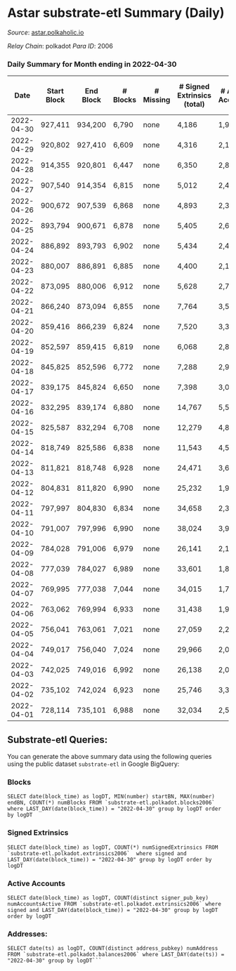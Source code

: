 # Astar substrate-etl Summary (Daily)

_Source_: [astar.polkaholic.io](https://astar.polkaholic.io)

*Relay Chain*: polkadot
*Para ID*: 2006



### Daily Summary for Month ending in 2022-04-30


| Date | Start Block | End Block | # Blocks | # Missing | # Signed Extrinsics (total) | # Active Accounts | # Addresses with Balances | # Events | # Transfers | # XCM Transfers In | # XCM Transfers Out |
| ---- | ----------- | --------- | -------- | --------- | --------------------------- | ----------------- | ------------------------- | -------- | ----------- | ------------------ | ------------------- |
| 2022-04-30 | 927,411 | 934,200 | 6,790 | none  | 4,186 | 1,970 | 325,772 | 2,156,002 | 18,420 ($46,643,292) |   |   |
| 2022-04-29 | 920,802 | 927,410 | 6,609 | none  | 4,316 | 2,102 |  | 2,365,842 | 18,759 ($49,053,743) |   |   |
| 2022-04-28 | 914,355 | 920,801 | 6,447 | none  | 6,350 | 2,835 |  | 2,778,868 | 26,828 ($86,273,909) |   |   |
| 2022-04-27 | 907,540 | 914,354 | 6,815 | none  | 5,012 | 2,436 |  | 2,294,144 | 19,793 ($115,192,847) |   |   |
| 2022-04-26 | 900,672 | 907,539 | 6,868 | none  | 4,893 | 2,364 |  | 2,088,758 | 24,465 ($10,582,048) |   |   |
| 2022-04-25 | 893,794 | 900,671 | 6,878 | none  | 5,405 | 2,651 |  | 3,593,763 | 26,102 ($18,417,026) |   |   |
| 2022-04-24 | 886,892 | 893,793 | 6,902 | none  | 5,434 | 2,496 |  | 2,503,048 | 22,414 ($12,137,995) |   |   |
| 2022-04-23 | 880,007 | 886,891 | 6,885 | none  | 4,400 | 2,182 |  | 3,503,647 | 20,607 ($15,476,681) |   |   |
| 2022-04-22 | 873,095 | 880,006 | 6,912 | none  | 5,628 | 2,729 |  | 3,729,117 | 24,658 ($20,592,602) |   |   |
| 2022-04-21 | 866,240 | 873,094 | 6,855 | none  | 7,764 | 3,593 |  | 3,085,072 | 27,831 ($35,046,695) |   |   |
| 2022-04-20 | 859,416 | 866,239 | 6,824 | none  | 7,520 | 3,304 |  | 2,686,792 | 30,732 ($21,446,261) |   |   |
| 2022-04-19 | 852,597 | 859,415 | 6,819 | none  | 6,068 | 2,898 |  | 2,646,456 | 27,988 ($33,080,302) |   |   |
| 2022-04-18 | 845,825 | 852,596 | 6,772 | none  | 7,288 | 2,950 |  | 3,002,196 | 38,603 ($25,453,893) |   |   |
| 2022-04-17 | 839,175 | 845,824 | 6,650 | none  | 7,398 | 3,097 |  | 2,598,981 | 29,116 ($21,685,146) |   |   |
| 2022-04-16 | 832,295 | 839,174 | 6,880 | none  | 14,767 | 5,570 |  | 3,017,688 | 87,326 ($43,960,526) |   |   |
| 2022-04-15 | 825,587 | 832,294 | 6,708 | none  | 12,279 | 4,884 |  | 2,758,098 | 235,457 ($63,142,984) |   |   |
| 2022-04-14 | 818,749 | 825,586 | 6,838 | none  | 11,543 | 4,549 |  | 2,096,232 | 31,845 ($45,123,155) |   |   |
| 2022-04-13 | 811,821 | 818,748 | 6,928 | none  | 24,471 | 3,608 |  | 2,224,669 | 167,841 ($68,485,654) |   |   |
| 2022-04-12 | 804,831 | 811,820 | 6,990 | none  | 25,232 | 1,988 |  | 2,062,499 | 44,842 ($29,987,373) |   |   |
| 2022-04-11 | 797,997 | 804,830 | 6,834 | none  | 34,658 | 2,354 |  | 2,513,245 | 400,741 ($34,347,570) |   |   |
| 2022-04-10 | 791,007 | 797,996 | 6,990 | none  | 38,024 | 3,947 |  | 2,134,980 | 35,140 ($85,363,814) |   |   |
| 2022-04-09 | 784,028 | 791,006 | 6,979 | none  | 26,141 | 2,180 |  | 1,569,434 | 24,444 ($47,349,080) |   |   |
| 2022-04-08 | 777,039 | 784,027 | 6,989 | none  | 33,601 | 1,843 |  | 1,471,964 | 24,992 ($93,953,970) |   |   |
| 2022-04-07 | 769,995 | 777,038 | 7,044 | none  | 34,015 | 1,724 |  | 1,477,481 | 31,862 ($35,825,099) |   |   |
| 2022-04-06 | 763,062 | 769,994 | 6,933 | none  | 31,438 | 1,977 |  | 1,576,170 | 27,776 ($23,575,874) |   |   |
| 2022-04-05 | 756,041 | 763,061 | 7,021 | none  | 27,059 | 2,278 |  | 1,448,643 | 26,010 ($45,223,255) |   |   |
| 2022-04-04 | 749,017 | 756,040 | 7,024 | none  | 29,966 | 2,025 |  | 1,445,952 | 26,564 ($52,967,263) |   |   |
| 2022-04-03 | 742,025 | 749,016 | 6,992 | none  | 26,138 | 2,004 |  | 1,389,561 | 23,712 ($56,647,299) |   |   |
| 2022-04-02 | 735,102 | 742,024 | 6,923 | none  | 25,746 | 3,394 |  | 1,506,795 | 26,479 ($97,535,768) |   |   |
| 2022-04-01 | 728,114 | 735,101 | 6,988 | none  | 32,034 | 2,509 |  | 1,453,055 | 35,029 ($55,538,192) |   |   |

## Substrate-etl Queries:
You can generate the above summary data using the following queries using the public dataset `substrate-etl` in Google BigQuery:


### Blocks
```
SELECT date(block_time) as logDT, MIN(number) startBN, MAX(number) endBN, COUNT(*) numBlocks FROM `substrate-etl.polkadot.blocks2006`  where LAST_DAY(date(block_time)) = "2022-04-30" group by logDT order by logDT
```


### Signed Extrinsics
```
SELECT date(block_time) as logDT, COUNT(*) numSignedExtrinsics FROM `substrate-etl.polkadot.extrinsics2006`  where signed and LAST_DAY(date(block_time)) = "2022-04-30" group by logDT order by logDT
```


### Active Accounts
```
SELECT date(block_time) as logDT, COUNT(distinct signer_pub_key) numAccountsActive FROM `substrate-etl.polkadot.extrinsics2006` where signed and LAST_DAY(date(block_time)) = "2022-04-30" group by logDT order by logDT
```


### Addresses:
```
SELECT date(ts) as logDT, COUNT(distinct address_pubkey) numAddress FROM `substrate-etl.polkadot.balances2006` where LAST_DAY(date(ts)) = "2022-04-30" group by logDT```

